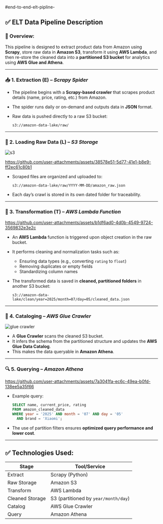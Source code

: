 #end-to-end-elt-pipline-


## ✅ **ELT Data Pipeline Description**

### 🔁 Overview:

This pipeline is designed to extract product data from Amazon using **Scrapy**, store raw data in **Amazon S3**, transform it using **AWS Lambda**, and then re-store the cleaned data into a **partitioned S3 bucket** for analytics using **AWS Glue and Athena**.

---

### 📥 1. **Extraction (E)** – *Scrapy Spider*

* The pipeline begins with a **Scrapy-based crawler** that scrapes product details (name, price, rating, etc.) from Amazon.
* The spider runs daily or on-demand and outputs data in **JSON** format.
* Raw data is pushed directly to a raw S3 bucket:

  ```
  s3://amazon-data-lake/raw/
  ```

---

### 🔧 2. **Loading Raw Data (L)** – *S3 Storage*
![s3](https://github.com/user-attachments/assets/bd909a9f-ae39-4e77-b353-49162d4e0358)

https://github.com/user-attachments/assets/38578e51-5d77-41e1-b8e9-ff2ec61c80b1

* Scraped files are organized and uploaded to:



  ```
  s3://amazon-data-lake/raw/YYYY-MM-DD/amazon_raw.json
  ```
* Each day’s crawl is stored in its own dated folder for traceability.

---

### 🔄 3. **Transformation (T)** – *AWS Lambda Function*


https://github.com/user-attachments/assets/b1df6ad0-4d0b-4549-9724-3569832e3e2c


* An **AWS Lambda** function is triggered upon object creation in the raw bucket.
* It performs cleaning and normalization tasks such as:

  * Ensuring data types (e.g., converting `rating` to `float`)
  * Removing duplicates or empty fields
  * Standardizing column names
* The transformed data is saved in **cleaned, partitioned folders** in another S3 bucket:

  ```
  s3://amazon-data-lake/clean/year=2025/month=07/day=05/cleaned_data.json
  ```


---

### 🧠 4. **Cataloging** – *AWS Glue Crawler*
![glue crawler](https://github.com/user-attachments/assets/9728a26c-2086-4a26-99a2-2919debec4c9)

* A **Glue Crawler** scans the cleaned S3 bucket.
* It infers the schema from the partitioned structure and updates the **AWS Glue Data Catalog**.
* This makes the data queryable in **Amazon Athena**.

---

### 🔍 5. **Querying** – *Amazon Athena*


https://github.com/user-attachments/assets/7a3041fa-ec6c-49ea-b0fd-138ee5a35f66


* Example query:

  ```sql
  SELECT name, current_price, rating
  FROM amazon_cleaned_data
  WHERE year = '2025' AND month = '07' AND day = '05'
    AND brand = 'Xiaomi';
  ```
* The use of partition filters ensures **optimized query performance and lower cost**.

---

## ✅ Technologies Used:

| Stage           | Tool/Service                         |
| --------------- | ------------------------------------ |
| Extract         | Scrapy (Python)                      |
| Raw Storage     | Amazon S3                            |
| Transform       | AWS Lambda                           |
| Cleaned Storage | S3 (partitioned by `year/month/day`) |
| Catalog         | AWS Glue Crawler                     |
| Query           | Amazon Athena                        |



